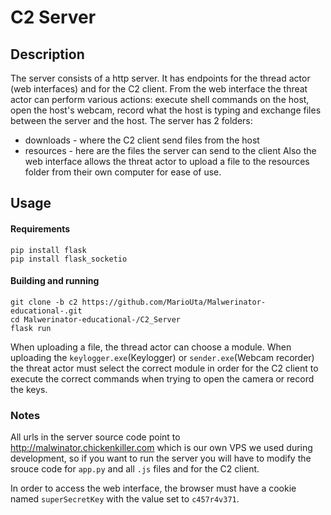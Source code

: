 # C2 Server
## Description
The server consists of a http server. It has endpoints for the thread actor (web interfaces) and for the C2 client. From the web interface the threat actor can perform various actions: execute shell commands on the host, open the host's webcam, record what the host is typing and exchange files between the server and the host. The server has 2 folders:
- downloads - where the C2 client send files from the host
- resources - here are the files the server can send to the client
Also the web interface allows the threat actor to upload a file to the resources folder from their own computer for ease of use.

## Usage
#### Requirements
```
pip install flask
pip install flask_socketio
```
#### Building and running
```
git clone -b c2 https://github.com/MarioUta/Malwerinator-educational-.git
cd Malwerinator-educational-/C2_Server
flask run
```
When uploading a file, the thread actor can choose a module. When uploading the ```keylogger.exe```(Keylogger) or ```sender.exe```(Webcam recorder) the threat actor must select the correct module in order for the C2 client to execute the correct commands when trying to open the camera or record the keys.
### Notes
All urls in the server source code point to http://malwinator.chickenkiller.com which is our own VPS we used during development, so if you want to run the server you will have to modify the srouce code for ```app.py``` and all ```.js``` files and for the C2 client.

In order to access the web interface, the browser must have a cookie named ```superSecretKey``` with the value set to ```c457r4v371```.
